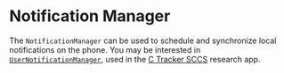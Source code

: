 Notification Manager
====================

The `NotificationManager` can be used to schedule and synchronize local notifications on the phone.
You may be interested in [`UserNotificationManager`](https://github.com/usz-rdsc/c-tracker-sccs/blob/master/Sources/Profile/UserNotificationManager.swift), used in the [C Tracker SCCS](https://github.com/usz-rdsc/c-tracker-sccs/) research app.
